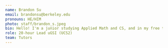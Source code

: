 ```yaml
---
name: Brandon Su
email: brandonsu@berkeley.edu
pronouns: HE/HIM
photo: staff/brandon_s.jpeg
bio: Hello! I'm a junior studying Applied Math and CS, and in my free time, I enjoy runs, reading, and any racket sports. Looking forward to showing everyone that Data 8 is gr8!
role: 20-hour Lead uGSI (UCS2)
team: Tutors
---
```

